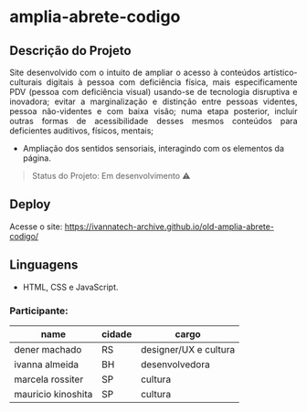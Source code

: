 # amplia-abrete-codigo


## Descrição do Projeto
<p align="justify"> Site desenvolvido com o intuito de ampliar o acesso à conteúdos artístico-culturais digitais à pessoa com deficiência física, mais especificamente PDV (pessoa com deficiência visual) usando-se de tecnologia disruptiva e inovadora;
evitar a marginalização e distinção entre pessoas videntes, pessoa não-videntes e com baixa visão;
numa etapa posterior, incluir outras formas de acessibilidade desses mesmos conteúdos para deficientes auditivos, físicos, mentais;
 </p>


- Ampliação dos sentidos sensoriais, interagindo com os elementos da página.

> Status do Projeto: Em desenvolvimento :warning:

## Deploy
Acesse o site: https://ivannatech-archive.github.io/old-amplia-abrete-codigo/

## Linguagens
- HTML, CSS e JavaScript.

### Participante: 
|name|cidade|cargo|
| -------- | -------- | -------- |
|dener machado |RS|designer/UX e cultura|
|ivanna almeida|BH|desenvolvedora|
|marcela rossiter|SP|cultura|
|mauricio kinoshita|SP|cultura|
